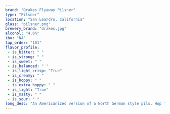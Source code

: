 ```yaml
---
brand: "Drakes Flyaway Pilsner"
type: "Pilsner"
location: "San Leandro, California"
glass: "pilsner.png"
brewery_brand: "drakes.jpg"
alcohol: "4.6%"
ibu: "NA"
tap_order: "101"
flavor_profile:
 - is_bitter: " "
 - is_strong: " "
 - is_sweet: " "
 - is_balanced: " "
 - is_light_crisp: "True"
 - is_creamy: " "
 - is_hoppy: " "
 - is_extra_hoppy: " "
 - is_light: "True"
 - is_malty: " "
 - is_sour: " "
long_desc: "An Americanized version of a North German style pils. Hop forward with a dry, crisp body, this beer exhibits floral and spicy notes derived from the use of Vanguard, a domestic Noble hop."
---
```

